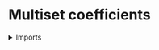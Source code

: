 #  Multiset coefficients

<details><summary>Imports</summary>
```agda
module elementary-number-theory.multiset-coefficients where

open import elementary-number-theory.addition-natural-numbers
open import elementary-number-theory.natural-numbers
```
</details>

## Idea

The multiset coefficients count the number of multisets of size `k` of elements of a set of size `n`. In oter words, it counts the number of connected componets of the type

```md
  Σ (A : Fin n → 𝔽), ∥ Fin k ≃ Σ (i : Fin n), A i ∥. 
```

## Definition

```agda
multiset-coefficient : ℕ → ℕ → ℕ
multiset-coefficient zero-ℕ zero-ℕ = 1
multiset-coefficient zero-ℕ (succ-ℕ k) = 0
multiset-coefficient (succ-ℕ n) zero-ℕ = 1
multiset-coefficient (succ-ℕ n) (succ-ℕ k) =
  add-ℕ (multiset-coefficient (succ-ℕ n) k) (multiset-coefficient n (succ-ℕ k))
```
